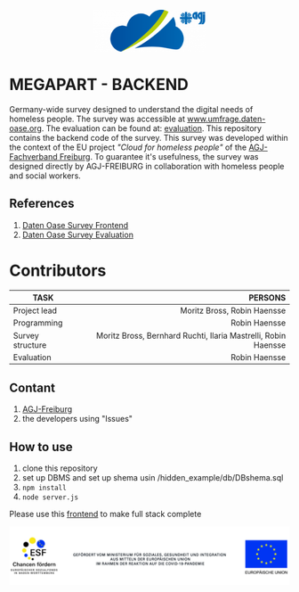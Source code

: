 <p align="center"><a target="_blank" rel="noopener noreferrer"><img width="200" src="docs/logo.png" alt="Vue logo"></a></p>

# MEGAPART - BACKEND
Germany-wide survey designed to understand the digital needs of homeless people. The survey was accessible at www.umfrage.daten-oase.org. The evaluation can be found at: [evaluation]( https://github.com/AGJ-Freiburg/megapart_evaluation). This repository contains the backend code of the survey. This survey was developed within the context of the EU project *"Cloud for homeless people"* of the [AGJ-Fachverband Freiburg](https://agj-freiburg.de). To guarantee it's usefulness, the survey was designed directly by AGJ-FREIBURG in collaboration with homeless people and social workers.

## References
1. [Daten Oase Survey Frontend](https://github.com/AGJ-Freiburg/DO-survey-frontend)
2. [Daten Oase Survey Evaluation](https://github.com/AGJ-Freiburg/DO-survey-evaluation)


# Contributors
| TASK             | PERSONS                                                          | 
| -------------    |-------------:                                                    | 
| Project lead     | Moritz Bross, Robin Haensse                                      |
| Programming      | Robin Haensse                                                    | 
| Survey structure | Moritz Bross, Bernhard Ruchti, Ilaria Mastrelli, Robin Haensse   | 
| Evaluation       | Robin Haensse                                                     | 

## Contant
1. [AGJ-Freiburg](https://agj-freiburg.de/kontaktformular)
2. the developers using "Issues"


## How to use
1. clone this repository
2. set up DBMS and set up shema usin /hidden_example/db/DBshema.sql
3. ```npm install```
4. ```node server.js```

Please use this [frontend]( https://github.com/AGJ-Freiburg/megapart_evaluation) to make full stack complete

<img src="docs/eu.jpg" alt="eu-funding" />
